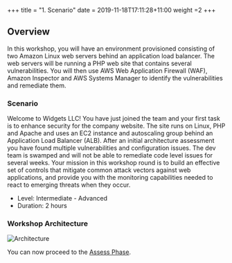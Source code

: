 +++
title = "1. Scenario"
date = 2019-11-18T17:11:28+11:00
weight =2
+++

## Overview

In this workshop, you will have an environment provisioned consisting of two Amazon Linux web servers behind an application load balancer. The web servers will be running a PHP web site that contains several vulnerabilities. You will then use AWS Web Application Firewall (WAF), Amazon Inspector and AWS Systems Manager to identify the vulnerabilities and remediate them.

### Scenario

Welcome to Widgets LLC! You have just joined the team and your first task is to enhance security for the company website. The site runs on Linux, PHP and Apache and uses an EC2 instance and autoscaling group behind an Application Load Balancer (ALB). After an initial architecture assessment you have found multiple vulnerabilities and configuration issues. The dev team is swamped and will not be able to remediate code level issues for several weeks. Your mission in this workshop round is to build an effective set of controls that mitigate common attack vectors against web applications, and provide you with the monitoring capabilities needed to react to emerging threats when they occur.

- Level: Intermediate - Advanced
- Duration: 2 hours

### Workshop Architecture

![Architecture](/images/mod4architecture.png)

You can now proceed to the [Assess Phase](../perimeter-assess).
